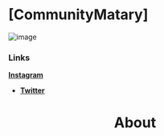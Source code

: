 # [CommunityMatary] 
![image](https://user-images.githubusercontent.com/92306660/160721045-10a55c43-bb0e-41e1-b69a-473f5f62d66a.png)
### Links
 **[Instagram](https://www.instagram.com/community_matary/)** 
- **[Twitter ](https://twitter.com/CommunityMatary)** 






<h1 align="center">
 About
</h1>

<div align="center">




